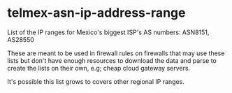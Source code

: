 # telmex-asn-ip-address-range

List of the IP ranges for Mexico's biggest ISP's AS numbers:
ASN8151, AS28550

These are meant to be used in firewall rules on firewalls that may use
these lists but don't have enough resources to download the data and parse
to create the lists on their own, e.g; cheap cloud gateway servers.

It's possible this list grows to covers other regional IP ranges.
